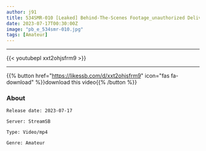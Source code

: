 ```yaml
---
author: j91
title: 534SMR-010 [Leaked] Behind-The-Scenes Footage_unauthorized Delivery Of Pillow Sales With Slender Models (Kurumi Tamaki)
date: 2023-07-17T00:30:00Z
image: "pb_e_534smr-010.jpg"
tags: [Amateur]
---
```

___

{{< youtubepl xxt2ohjsfrm9 >}}
___

{{% button href="https://likessb.com/d/xxt2ohjsfrm9" icon="fas fa-download" %}}download this video{{% /button %}}
### About

`Release date: 2023-07-17`

`Server: StreamSB`

`Type: Video/mp4`

`Genre:	Amateur`